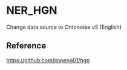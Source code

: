 # NER_HGN
Change data source to Ontonotes v5 (English)

## Reference

https://github.com/jinpeng01/hgn
